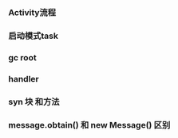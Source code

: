 ### Activity流程
### 启动模式task
### gc root
### handler
### syn 块  和方法
### message.obtain() 和 new Message() 区别